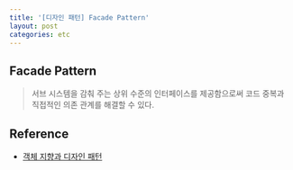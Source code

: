 ```yaml
---
title: '[디자인 패턴] Facade Pattern'
layout: post
categories: etc
---
```


## Facade Pattern
> 서브 시스템을 감춰 주는 상위 수준의 인터페이스를 제공함으로써 코드 중복과 직접적인 의존 관계를 해결할 수 있다.

## Reference
- [객체 지향과 디자인 패턴](http://www.yes24.com/Product/Goods/9179120)



